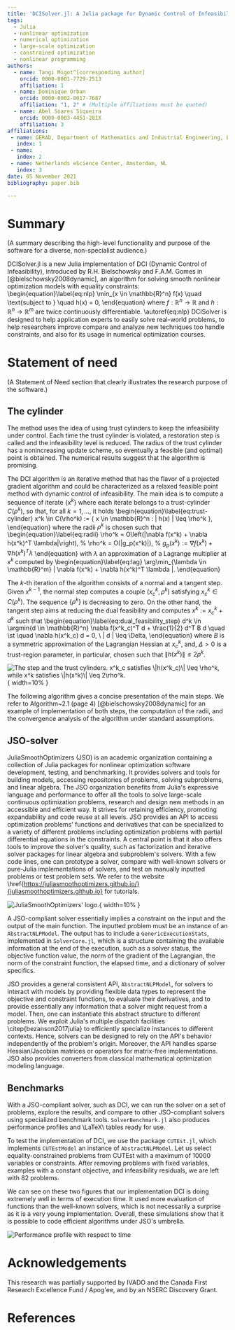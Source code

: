```yaml
---
title: 'DCISolver.jl: A Julia package for Dynamic Control of Infeasibility Solver for Nonlinear Optimization'
tags:
  - Julia
  - nonlinear optimization
  - numerical optimization
  - large-scale optimization
  - constrained optimization
  - nonlinear programming
authors:
  - name: Tangi Migot^[corresponding author]
    orcid: 0000-0001-7729-2513
    affiliation: 1
  - name: Dominique Orban
    orcid: 0000-0002-8017-7687
    affiliation: "1, 2" # (Multiple affiliations must be quoted)
  - name: Abel Soares Siqueira
    orcid: 0000-0003-4451-281X
    affiliation: 3
affiliations:
 - name: GERAD, Department of Mathematics and Industrial Engineering, École Polytechnique, Montréal, QC, Canada.
   index: 1
 - name: 
   index: 2
 - name: Netherlands eScience Center, Amsterdam, NL
   index: 3
date: 05 November 2021
bibliography: paper.bib

---
```


# Summary
(A summary describing the high-level functionality and purpose of the software for a diverse, non-specialist audience.)

DCISolver.jl is a new Julia implementation of DCI (Dynamic Control of Infeasibility), introduced by R.H. Bielschowsky and F.A.M. Gomes in [@bielschowsky2008dynamic], an algorithm for solving smooth nonlinear optimization models
with equality constraints:
\begin{equation}\label{eq:nlp}
    \min_{x \in \mathbb{R}^n} f(x) \quad \text{subject to } \quad h(x) = 0,
\end{equation}
where  $f:\mathbb{R}^n \rightarrow \mathbb{R}$ and  $h:\mathbb{R}^n \rightarrow \mathbb{R}^m$ are twice continuously differentiable.  \autoref{eq:nlp}
DCISolver is designed to help application experts to easily solve real-world problems, to help researchers improve compare and analyze new techniques too handle constraints, and also for its usage in numerical optimization courses.


# Statement of need
(A Statement of Need section that clearly illustrates the research purpose of the software.)

## The cylinder

The method uses the idea of using trust cylinders to keep the infeasibility under control.
Each time the trust cylinder is violated, a restoration step is called and the infeasibility level is reduced. 
The radius of the trust cylinder has a nonincreasing update scheme, so eventually a feasible (and optimal) point is obtained.
The numerical results suggest that the algorithm is promising.

The DCI algorithm is an iterative method that has the flavor of a projected gradient algorithm and could be characterized as
a relaxed feasible point method with dynamic control of infeasibility. The main idea is to compute a sequence of iterate  $\{x^k\}$ where each iterate belongs to a trust-cylinder  $C(\rho^k)$, so that, for all  $k=1,\dots$, it holds
\begin{equation}\label{eq:trust-cylinder}
    x^k \in C(\rho^k) := \{ x \in \mathbb{R}^n : \| h(x) \| \leq \rho^k \},  
\end{equation}
where the radii  $\rho^k$ is chosen such that
\begin{equation}\label{eq:radii}
    \rho^k = O\left(\|\nabla f(x^k) + \nabla h(x^k)^T \lambda\|\right),
%    \rho^k = O(\|g_p(x^k)\|),
% $g_p(x^k) := \nabla f(x^k) + \nabla h(x^k)^T \lambda$
\end{equation}
with  $\lambda$ an approximation of a Lagrange multiplier at  $x^k$ computed by 
\begin{equation}\label{eq:lag}
    \arg\min_{\lambda \in \mathbb{R}^m} \| \nabla f(x^k) + \nabla h(x^k)^T \lambda \|.
\end{equation}

The  $k$-th iteration of the algorithm consists of a normal and a tangent step. Given  $x^{k-1}$, the normal step computes a couple  $(x^k_c,\rho^k)$ satisfying  $x^k_c \in C(\rho^k)$. The sequence  $\{\rho^k\}$ is decreasing to zero.
On the other hand, the tangent step aims at reducing the dual feasibility and computes  $x^k:=x^k_c + d^k$ such that
\begin{equation}\label{eq:dual_feasibility_step}
    d^k \in \argmin{d \in \mathbb{R}^n} \nabla f(x^k_c)^T d + \frac{1}{2} d^T B d \quad \st \quad \nabla h(x^k_c) d = 0, \ \| d \| \leq \Delta,
\end{equation}
where  $B$ is a symmetric approximation of the Lagrangian Hessian at  $x^k_c$, and,  $\Delta>0$ is a trust-region parameter, in particular, chosen such that  $\|h(x^k)\| \leq 2\rho^k$. 

![The step and the trust cylinders.  $x^k_c$ satisfies  $\|h(x^k_c)\| \leq \rho^k$, while  $x^k$ satisfies  $\|h(x^k)\| \leq 2\rho^k$.](trust_cylinder_improved.png){ width=10% }

The following algorithm gives a concise presentation of the main steps. We refer to Algorithm~2.1 (page 4) [@bielschowsky2008dynamic] for an example of implementation of both steps, the computation of the radii, and the convergence analysis of the algorithm under standard assumptions.  

## JSO-solver

JuliaSmoothOptimizers (JSO) is an academic organization containing a collection of Julia packages for nonlinear optimization software development, testing, and benchmarking. It provides solvers and tools for building models, accessing repositories of problems, solving subproblems, and linear algebra.
The JSO organization benefits from Julia's expressive language and performance to offer all the tools to solve large-scale continuous optimization problems, research and design new methods in an accessible and efficient way. It strives for retaining efficiency, promoting expandability and code reuse at all levels. JSO provides an API to access optimization problems' functions and derivatives that can be specialized to a variety of different problems including optimization problems with partial differential equations in the constraints. A central point is that it also offers tools to improve the solver's quality, such as factorization and iterative solver packages for linear algebra and subproblem's solvers. With a few code lines, one can prototype a solver, compare with well-known solvers or pure-Julia implementations of solvers, and test on manually inputted problems or test problem sets. We refer to the website  \href{https://juliasmoothoptimizers.github.io/}{juliasmoothoptimizers.github.io} for tutorials.

![JuliaSmoothOptimizers' logo.](jso-logo.png){ width=10% }

A JSO-compliant solver essentially implies a constraint on the input and the output of the main function. The inputted problem must be an instance of an `AbstractNLPModel`. The output has to include a `GenericExecutionStats`, implemented in `SolverCore.jl`, which is a structure containing the available information at the end of the execution, such as a solver status, the objective function value, the norm of the gradient of the Lagrangian, the norm of the constraint function, the elapsed time, and a dictionary of solver specifics.

JSO provides a general consistent API, `AbstractNLPModel`, for solvers to interact with models by providing flexible data types to represent the objective and constraint functions, to evaluate their derivatives, and to provide essentially any information that a solver might request from a model.
Then, one can instantiate this abstract structure to different problems. We exploit Julia's multiple dispatch facilities \citep{bezanson2017julia} to efficiently specialize instances to different contexts.
Hence, solvers can be designed to rely on the API's behavior independently of the problem's origin. Moreover, the API handles sparse Hessian/Jacobian matrices or operators for matrix-free implementations.
JSO also provides converters from classical mathematical optimization modeling language.

## Benchmarks

With a JSO-compliant solver, such as DCI, we can run the solver on a set of problems, explore the results, and compare to other JSO-compliant solvers using specialized benchmark tools. 
`SolverBenchmark.jl` also produces performance profiles and \LaTeX\ tables ready for use.

To test the implementation of DCI, we use the package `CUTEst.jl`, which implements `CUTEstModel` an instance of `AbstractNLPModel`. Let us select equality-constrained problems from CUTEst with a maximum of 10000 variables or constraints. After removing problems with fixed variables, examples with a constant objective, and infeasibility residuals, we are left with 82 problems.

We can see on these two figures that our implementation DCI is doing extremely well in terms of execution time. It used more evaluation of functions than the well-known solvers, which is not necessarily a surprise as it is a very young implementation. Overall, these simulations show that it is possible to code efficient algorithms under JSO's umbrella.

![Performance profile with respect to time](20210127_perf-elapsed_time.png)

# Acknowledgements

This research was partially supported by IVADO and the Canada First Research Excellence Fund / Apog\'ee,
and by an NSERC Discovery Grant.

# References

